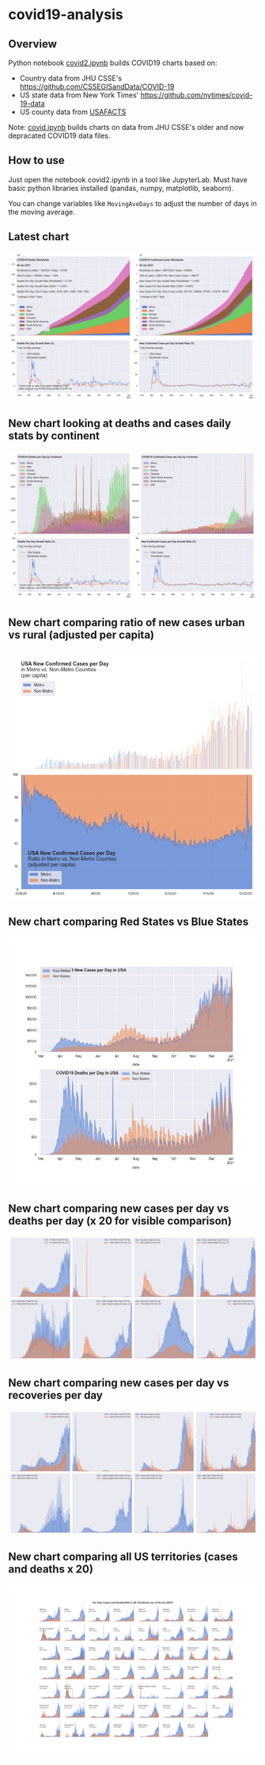 # covid19-analysis

## Overview
Python notebook [covid2.ipynb](https://github.com/danlaw/covid19-analysis/blob/master/covid2.ipynb) builds COVID19 charts based on:
* Country data from JHU CSSE's https://github.com/CSSEGISandData/COVID-19
* US state data from New York Times' https://github.com/nytimes/covid-19-data
* US county data from [USAFACTS](https://usafacts.org/visualizations/coronavirus-covid-19-spread-map/)

Note: [covid.ipynb](https://github.com/danlaw/covid19-analysis/blob/master/covid.ipynb) builds charts on data from JHU CSSE's older and now depracated COVID19 data files.

## How to use
Just open the notebook covid2.ipynb in a tool like JupyterLab. Must have basic python libraries installed (pandas, numpy, matplotlib, seaborn).

You can change variables like ``MovingAveDays`` to adjust the number of days in the moving average.

## Latest chart
![Latest chart](charts/20210104-covid19-chart.png)

## New chart looking at deaths and cases daily stats by continent
![Comparison chart](charts/20210104-covid19-chart-perday.png)

## New chart comparing ratio of new cases urban vs rural (adjusted per capita)
![Urban rural per capita chart](charts/20210104-US-counties-urban-vs-rural-per-capita.png)

## New chart comparing Red States vs Blue States
![Red vs Blue chart](charts/20210104-compare-daily-red-vs-blue-states.png)

## New chart comparing new cases per day vs deaths per day (x 20 for visible comparison)
![Comparison chart](charts/20210104-comparison-chart.png)

## New chart comparing new cases per day vs recoveries per day
![Recovery chart](charts/20210104-comparison-recovery-chart.png)

## New chart comparing all US territories (cases and deaths x 20)
![Territories chart](charts/20210104-compare-US-territories.png)

